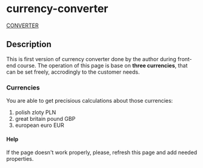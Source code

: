 # currency-converter

[CONVERTER](https://maciejlaciej.github.io/currency-converter/)

## Description
This is first version of currency converter done by the author during front-end course. The operation of this page is base on **three currencies**, that can be set freely, accrodingly to the customer needs.
### Currencies
You are able to get precisious calculations about those currencies:
1. polish zloty PLN
1. great britain pound GBP
1. european euro EUR
#### Help
If the page doesn't work properly, please, refresh this page and add needed properties.
